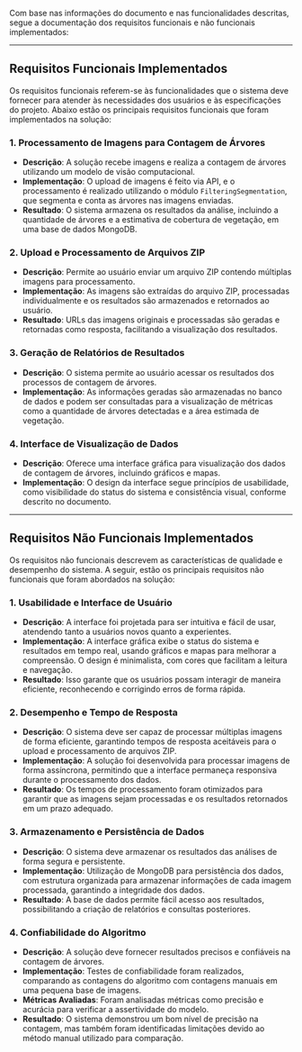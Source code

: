 Com base nas informações do documento e nas funcionalidades descritas, segue a documentação dos requisitos funcionais e não funcionais implementados:

---

## Requisitos Funcionais Implementados

Os requisitos funcionais referem-se às funcionalidades que o sistema deve fornecer para atender às necessidades dos usuários e às especificações do projeto. Abaixo estão os principais requisitos funcionais que foram implementados na solução:

### 1. Processamento de Imagens para Contagem de Árvores
   - **Descrição**: A solução recebe imagens e realiza a contagem de árvores utilizando um modelo de visão computacional.
   - **Implementação**: O upload de imagens é feito via API, e o processamento é realizado utilizando o módulo `FilteringSegmentation`, que segmenta e conta as árvores nas imagens enviadas.
   - **Resultado**: O sistema armazena os resultados da análise, incluindo a quantidade de árvores e a estimativa de cobertura de vegetação, em uma base de dados MongoDB.

### 2. Upload e Processamento de Arquivos ZIP
   - **Descrição**: Permite ao usuário enviar um arquivo ZIP contendo múltiplas imagens para processamento.
   - **Implementação**: As imagens são extraídas do arquivo ZIP, processadas individualmente e os resultados são armazenados e retornados ao usuário.
   - **Resultado**: URLs das imagens originais e processadas são geradas e retornadas como resposta, facilitando a visualização dos resultados.

### 3. Geração de Relatórios de Resultados
   - **Descrição**: O sistema permite ao usuário acessar os resultados dos processos de contagem de árvores.
   - **Implementação**: As informações geradas são armazenadas no banco de dados e podem ser consultadas para a visualização de métricas como a quantidade de árvores detectadas e a área estimada de vegetação.

### 4. Interface de Visualização de Dados
   - **Descrição**: Oferece uma interface gráfica para visualização dos dados de contagem de árvores, incluindo gráficos e mapas.
   - **Implementação**: O design da interface segue princípios de usabilidade, como visibilidade do status do sistema e consistência visual, conforme descrito no documento.

---

## Requisitos Não Funcionais Implementados

Os requisitos não funcionais descrevem as características de qualidade e desempenho do sistema. A seguir, estão os principais requisitos não funcionais que foram abordados na solução:

### 1. Usabilidade e Interface de Usuário
   - **Descrição**: A interface foi projetada para ser intuitiva e fácil de usar, atendendo tanto a usuários novos quanto a experientes.
   - **Implementação**: A interface gráfica exibe o status do sistema e resultados em tempo real, usando gráficos e mapas para melhorar a compreensão. O design é minimalista, com cores que facilitam a leitura e navegação.
   - **Resultado**: Isso garante que os usuários possam interagir de maneira eficiente, reconhecendo e corrigindo erros de forma rápida.

### 2. Desempenho e Tempo de Resposta
   - **Descrição**: O sistema deve ser capaz de processar múltiplas imagens de forma eficiente, garantindo tempos de resposta aceitáveis para o upload e processamento de arquivos ZIP.
   - **Implementação**: A solução foi desenvolvida para processar imagens de forma assíncrona, permitindo que a interface permaneça responsiva durante o processamento dos dados.
   - **Resultado**: Os tempos de processamento foram otimizados para garantir que as imagens sejam processadas e os resultados retornados em um prazo adequado.

### 3. Armazenamento e Persistência de Dados
   - **Descrição**: O sistema deve armazenar os resultados das análises de forma segura e persistente.
   - **Implementação**: Utilização de MongoDB para persistência dos dados, com estrutura organizada para armazenar informações de cada imagem processada, garantindo a integridade dos dados.
   - **Resultado**: A base de dados permite fácil acesso aos resultados, possibilitando a criação de relatórios e consultas posteriores.

### 4. Confiabilidade do Algoritmo
   - **Descrição**: A solução deve fornecer resultados precisos e confiáveis na contagem de árvores.
   - **Implementação**: Testes de confiabilidade foram realizados, comparando as contagens do algoritmo com contagens manuais em uma pequena base de imagens.
   - **Métricas Avaliadas**: Foram analisadas métricas como precisão e acurácia para verificar a assertividade do modelo.
   - **Resultado**: O sistema demonstrou um bom nível de precisão na contagem, mas também foram identificadas limitações devido ao método manual utilizado para comparação.